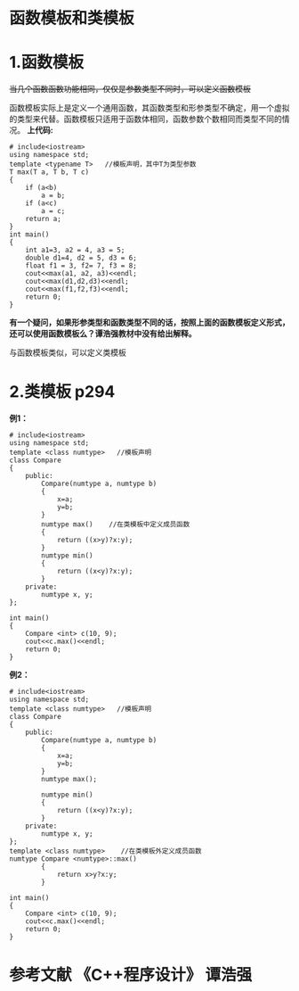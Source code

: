 # 函数模板和类模板
 
# 1.函数模板
~~当几个函数函数功能相同，仅仅是参数类型不同时，可以定义函数模板~~

函数模板实际上是定义一个通用函数，其函数类型和形参类型不确定，用一个虚拟的类型来代替。函数模板只适用于函数体相同，函数参数个数相同而类型不同的情况。
**上代码:**
```
# include<iostream>
using namespace std;
template <typename T>   //模板声明，其中T为类型参数
T max(T a, T b, T c)
{
	if (a<b) 
		a = b;
	if (a<c)
		a = c;
	return a;
}
int main()
{
	int a1=3, a2 = 4, a3 = 5;
	double d1=4, d2 = 5, d3 = 6;
	float f1 = 3, f2= 7, f3 = 8;
	cout<<max(a1, a2, a3)<<endl;
	cout<<max(d1,d2,d3)<<endl;
	cout<<max(f1,f2,f3)<<endl;
	return 0;
}
```
**有一个疑问，如果形参类型和函数类型不同的话，按照上面的函数模板定义形式，还可以使用函数模板么？谭浩强教材中没有给出解释。**


与函数模板类似，可以定义类模板     

# 2.类模板 p294
**例1：**
```
# include<iostream>
using namespace std;
template <class numtype>   //模板声明
class Compare   
{
	public:
		Compare(numtype a, numtype b)   
		{
			x=a;
			y=b;
		}
		numtype max()    //在类模板中定义成员函数
		{
			return ((x>y)?x:y);
		}
		numtype min()
		{
			return ((x<y)?x:y);
		}
	private:
		numtype x, y;
};

int main()
{
	Compare <int> c(10, 9);
	cout<<c.max()<<endl;
	return 0;
}
```
**例2：**
```
# include<iostream>
using namespace std;
template <class numtype>   //模板声明
class Compare   
{
	public:
		Compare(numtype a, numtype b)
		{
			x=a;
			y=b;
		}
		numtype max();
	
		numtype min()
		{
			return ((x<y)?x:y);
		}
	private:
		numtype x, y;
};
template <class numtype>    //在类模板外定义成员函数
numtype Compare <numtype>::max()
		{
			return x>y?x:y;
		}

int main()
{
	Compare <int> c(10, 9);
	cout<<c.max()<<endl;
	return 0;
}
```
# 参考文献 《C++程序设计》 谭浩强
